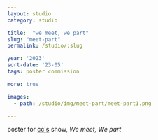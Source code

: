 ```yaml
---
layout: studio
category: studio

title:  "we meet, we part"
slug: "meet-part"
permalink: /studio/:slug

year: '2023'
sort-date: '23-05'
tags: poster commission

more: true

images:
  - path: /studio/img/meet-part/meet-part1.png

---
```


<p>
  poster for <a href="https://www.cevahirozdogan.net/">cc's</a> show, <i>We meet, We part</i>
</p>
